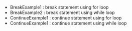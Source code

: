 * BreakExample1 : break statement using for loop
* BreakExample2 : break statement using while loop
* ContinueExample1 : continue statement using for loop
* ContinueExample1 : continue statement using while loop
